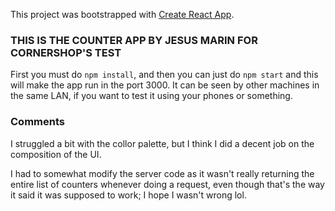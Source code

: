 This project was bootstrapped with [Create React App](https://github.com/facebook/create-react-app).

### THIS IS THE COUNTER APP BY JESUS MARIN FOR CORNERSHOP'S TEST

First you must do `npm install`, and then you can just do `npm start` and this will make the app run in the port 3000.
It can be seen by other machines in the same LAN, if you want to test it using your phones or something.

### Comments

I struggled a bit with the collor palette, but I think I did a decent job on the composition of the UI.

I had to somewhat modify the server code as it wasn't really returning the entire list of counters whenever doing a request,
even though that's the way it said it was supposed to work; I hope I wasn't wrong lol.